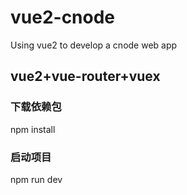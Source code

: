 # vue2-cnode
Using vue2 to develop a cnode web app 
## vue2+vue-router+vuex

### 下载依赖包
  npm install
  
### 启动项目
  npm run dev
